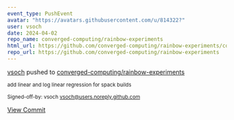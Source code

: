 ```yaml
---
event_type: PushEvent
avatar: "https://avatars.githubusercontent.com/u/814322?"
user: vsoch
date: 2024-04-02
repo_name: converged-computing/rainbow-experiments
html_url: https://github.com/converged-computing/rainbow-experiments/commit/92b535fa5c3f0e652b22c9cd62cca4b7c460870a
repo_url: https://github.com/converged-computing/rainbow-experiments
---
```


<a href='https://github.com/vsoch' target='_blank'>vsoch</a> pushed to <a href='https://github.com/converged-computing/rainbow-experiments' target='_blank'>converged-computing/rainbow-experiments</a>

<small>add linear and log linear regression for spack builds

Signed-off-by: vsoch <vsoch@users.noreply.github.com></small>

<a href='https://github.com/converged-computing/rainbow-experiments/commit/92b535fa5c3f0e652b22c9cd62cca4b7c460870a' target='_blank'>View Commit</a>